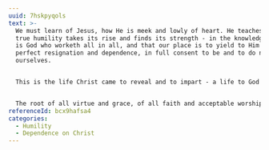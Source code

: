 ```yaml
---
uuid: 7hskpyqols
text: >-
  We must learn of Jesus, how He is meek and lowly of heart. He teaches us where
  true humility takes its rise and finds its strength - in the knowledge that it
  is God who worketh all in all, and that our place is to yield to Him in
  perfect resignation and dependence, in full consent to be and to do nothing of
  ourselves.


  This is the life Christ came to reveal and to impart - a life to God that came through death to sin and self.


  The root of all virtue and grace, of all faith and acceptable worship, is that we know that we have nothing but what we receive, and bow in deepest humility to wait upon God for it.
referenceId: bcx9hafsa4
categories:
  - Humility
  - Dependence on Christ
---
```

